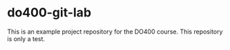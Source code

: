 # do400-git-lab

This is an example project repository for the DO400 course.
This repository is only a test.